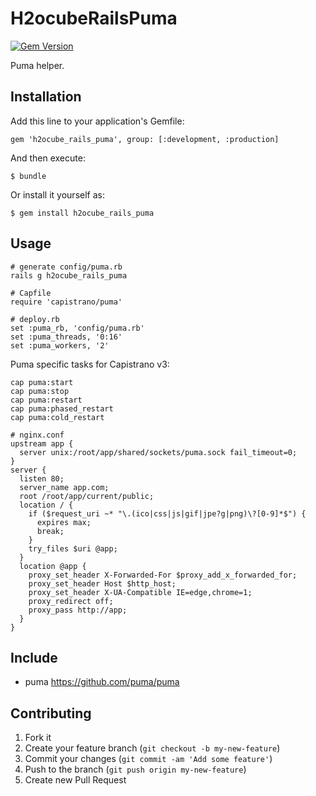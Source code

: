 # H2ocubeRailsPuma

[![Gem Version](https://badge.fury.io/rb/h2ocube_rails_puma.png)](http://badge.fury.io/rb/h2ocube_rails_puma)

Puma helper.

## Installation

Add this line to your application's Gemfile:

    gem 'h2ocube_rails_puma', group: [:development, :production]

And then execute:

    $ bundle

Or install it yourself as:

    $ gem install h2ocube_rails_puma

## Usage

    # generate config/puma.rb
    rails g h2ocube_rails_puma

    # Capfile
    require 'capistrano/puma'

    # deploy.rb
    set :puma_rb, 'config/puma.rb'
    set :puma_threads, '0:16'
    set :puma_workers, '2'

Puma specific tasks for Capistrano v3:

    cap puma:start
    cap puma:stop
    cap puma:restart
    cap puma:phased_restart
    cap puma:cold_restart

    # nginx.conf
    upstream app {
      server unix:/root/app/shared/sockets/puma.sock fail_timeout=0;
    }
    server {
      listen 80;
      server_name app.com;
      root /root/app/current/public;
      location / {
        if ($request_uri ~* "\.(ico|css|js|gif|jpe?g|png)\?[0-9]*$") {
          expires max;
          break;
        }
        try_files $uri @app;
      }
      location @app {
        proxy_set_header X-Forwarded-For $proxy_add_x_forwarded_for;
        proxy_set_header Host $http_host;
        proxy_set_header X-UA-Compatible IE=edge,chrome=1;
        proxy_redirect off;
        proxy_pass http://app;
      }
    }

## Include

* puma https://github.com/puma/puma

## Contributing

1. Fork it
2. Create your feature branch (`git checkout -b my-new-feature`)
3. Commit your changes (`git commit -am 'Add some feature'`)
4. Push to the branch (`git push origin my-new-feature`)
5. Create new Pull Request
